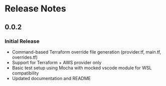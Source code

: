 # Release Notes

## 0.0.2
### Initial Release
- Command-based Terraform override file generation (provider.tf, main.tf, overrides.tf)
- Support for Terraform + AWS provider only
- Basic test setup using Mocha with mocked vscode module for WSL compatibility
- Updated documentation and README
